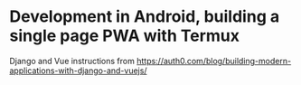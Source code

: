 # Development in Android, building a single page PWA with Termux
Django and Vue instructions from https://auth0.com/blog/building-modern-applications-with-django-and-vuejs/
